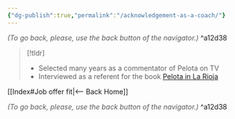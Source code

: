```yaml
---
{"dg-publish":true,"permalink":"/acknowledgement-as-a-coach/"}
---
```




<div class="transclusion internal-embed is-loaded"><div class="markdown-embed">




<font color="#595959">*(To go back, please, use the back button of the navigator.)*</font> 
^a12d38



</div></div>


> [!tldr]
> - Selected many years as a commentator of Pelota on TV
> - Interviewed as a referent for the book [Pelota in La Rioja](https://www.libreriadeportiva.com/libro/la-pelota-en-la-rioja_30943)



<div class="transclusion internal-embed is-loaded"><div class="markdown-embed">





[[Index#Job offer fit|<-- Back Home]]

<div class="transclusion internal-embed is-loaded"><div class="markdown-embed">




<font color="#595959">*(To go back, please, use the back button of the navigator.)*</font> 
^a12d38



</div></div>


</div></div>

